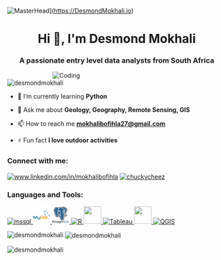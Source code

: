 ![MasterHead](https://mybrand.schroders.com/m/74d216bff82d9a81/original/geospatial.jpg)](https://DesmondMokhali.io)
<h1 align="center">Hi 👋, I'm Desmond Mokhali</h1>
<h3 align="center">A passionate entry level data analysts from South Africa</h3>
<img align="right" alt="Coding" width="400" src="https://miro.medium.com/max/1400/0*cPrF_XMe7U6atYgM.gif">

<p align="left"> <img src="https://komarev.com/ghpvc/?username=desmondmokhali&label=Profile%20views&color=0e75b6&style=flat" alt="desmondmokhali" /> </p>

- 🌱 I’m currently learning **Python**

- 💬 Ask me about **Geology, Geography, Remote Sensing, GIS**

- 📫 How to reach me **mokhalibofihla27@gmail.com**

- ⚡ Fun fact **I love outdoor activities**

<h3 align="left">Connect with me:</h3>
<p align="left">
<a href="https://linkedin.com/in/www.linkedin.com/in/mokhalibofihla" target="blank"><img align="center" src="https://raw.githubusercontent.com/rahuldkjain/github-profile-readme-generator/master/src/images/icons/Social/linked-in-alt.svg" alt="www.linkedin.com/in/mokhalibofihla" height="30" width="40" /></a>
<a href="https://instagram.com/chuckycheez" target="blank"><img align="center" src="https://raw.githubusercontent.com/rahuldkjain/github-profile-readme-generator/master/src/images/icons/Social/instagram.svg" alt="chuckycheez" height="30" width="40" /></a>
</p>

<h3 align="left">Languages and Tools:</h3>
<p align="left"> <a href="https://www.microsoft.com/en-us/sql-server" target="_blank" rel="noreferrer"> <img src="https://www.svgrepo.com/show/303229/microsoft-sql-server-logo.svg" alt="mssql" width="40" height="40"/> </a> <a href="https://www.mysql.com/" target="_blank" rel="noreferrer"> <img src="https://raw.githubusercontent.com/devicons/devicon/master/icons/mysql/mysql-original-wordmark.svg" alt="mysql" width="40" height="40"/> </a> <a href="https://www.postgresql.org" target="_blank" rel="noreferrer"> <img src="https://raw.githubusercontent.com/devicons/devicon/master/icons/postgresql/postgresql-original-wordmark.svg" alt="postgresql" width="40" height="40"/> </a> <a href="https://www.r-project.org/" target="_blank" rel="noreferrer"> <img src="https://www.logo.wine/a/logo/R_(programming_language)/R_(programming_language)-Logo.wine.svg" alt="R" width="40" height="40"/> </a> <a href="https://www.microsoft.com/en-za/microsoft-365/excel" target="_blank" rel="noreferrer"> <img src="https://seeklogo.com/images/M/microsoft-excel-logo-68206F4C93-seeklogo.com.png" width="40" height="40"/> </a> <a href="https://www.tableau.com/" target="_blank" rel="noreferrer"> <img src="https://www.lib.washington.edu/dataservices/images/Tableau_Software_logo.png/image" alt="Tableau" width="40" height="40"/> </a> <a href="https://www.esri.com/en-us/arcgis/about-arcgis/overview" target="_blank" rel="noreferrer"> <img src="https://upload.wikimedia.org/wikipedia/commons/thumb/d/df/ArcGIS_logo.png/600px-ArcGIS_logo.png" width="40" height="40"/><a href="https://https://www.qgis.org/en/site/" target="_blank" rel="noreferrer"> <img src="https://upload.wikimedia.org/wikipedia/commons/thumb/9/91/QGIS_logo_new.svg/1200px-QGIS_logo_new.svg.png" alt="QGIS" width="40" height="40"/> </a> </p>

<p><img align="left" src="https://github-readme-stats.vercel.app/api/top-langs?username=desmondmokhali&show_icons=true&locale=en&layout=compact" alt="desmondmokhali" /></p>

<p>&nbsp;<img align="center" src="https://github-readme-stats.vercel.app/api?username=desmondmokhali&show_icons=true&locale=en" alt="desmondmokhali" /></p>

<p><img align="center" src="https://github-readme-streak-stats.herokuapp.com/?user=desmondmokhali&" alt="desmondmokhali" /></p>
